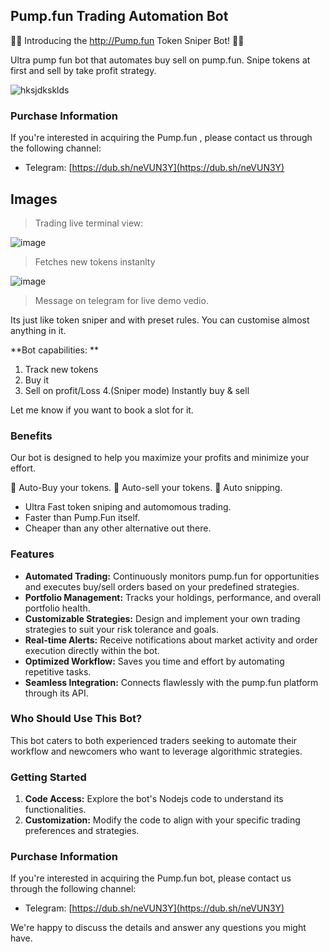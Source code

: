 ## Pump.fun Trading Automation Bot


🎢🎯 Introducing the http://Pump.fun Token Sniper Bot! 🎯🎢

Ultra pump fun bot that automates buy sell on pump.fun.
Snipe tokens at first and sell by take profit strategy.

![hksjdksklds](https://github.com/0xdevlen/Ultra-pump.fun-bot/assets/166412248/0eb854db-8db4-4453-9358-ca8f4d98d49d)



### Purchase Information

If you're interested in acquiring the Pump.fun , please contact us through the following channel:

* Telegram: [https://dub.sh/neVUN3Y](https://dub.sh/neVUN3Y)

  

## Images


> Trading live terminal view:
 
![image](https://github.com/0xdevlen/Ultra-pump.fun-bot/assets/166412248/3d0dfa00-d5ad-42fd-881c-0586b531305e)

> Fetches new tokens instanlty

![image](https://github.com/0xdevlen/Ultra-pump.fun-bot/assets/166412248/e7b44a0d-e323-4307-ba1e-1823be1b42d2)


> Message on telegram for live demo vedio.


Its just like token sniper and with preset rules. You can customise almost anything in it.
 
**Bot capabilities: **
1. Track new tokens
2. Buy it 
3. Sell on profit/Loss 
4.(Sniper mode) Instantly buy & sell 

Let me know if you want to book a slot for it.



### Benefits

Our bot is designed to help you maximize your profits and minimize your effort.

🔹 Auto-Buy your tokens.
🔹 Auto-sell your tokens.
🔹 Auto snipping.

* Ultra Fast token sniping and automomous trading.
* Faster than Pump.Fun itself.
* Cheaper than any other alternative out there.


### Features

* **Automated Trading:** Continuously monitors pump.fun for opportunities and executes buy/sell orders based on your predefined strategies.
* **Portfolio Management:** Tracks your holdings, performance, and overall portfolio health.
* **Customizable Strategies:** Design and implement your own trading strategies to suit your risk tolerance and goals.
* **Real-time Alerts:** Receive notifications about market activity and order execution directly within the bot.
* **Optimized Workflow:** Saves you time and effort by automating repetitive tasks.
* **Seamless Integration:** Connects flawlessly with the pump.fun platform through its API.


### Who Should Use This Bot?

This bot caters to both experienced traders seeking to automate their workflow and newcomers who want to leverage algorithmic strategies. 

### Getting Started

1. **Code Access:** Explore the bot's Nodejs code to understand its functionalities.
2. **Customization:** Modify the code to align with your specific trading preferences and strategies.

### Purchase Information

If you're interested in acquiring the Pump.fun bot, please contact us through the following channel:

* Telegram: [https://dub.sh/neVUN3Y](https://dub.sh/neVUN3Y)

We're happy to discuss the details and answer any questions you might have.
